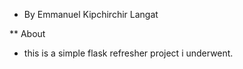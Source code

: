 * By Emmanuel Kipchirchir Langat



** About
* this is a simple flask refresher project i underwent.